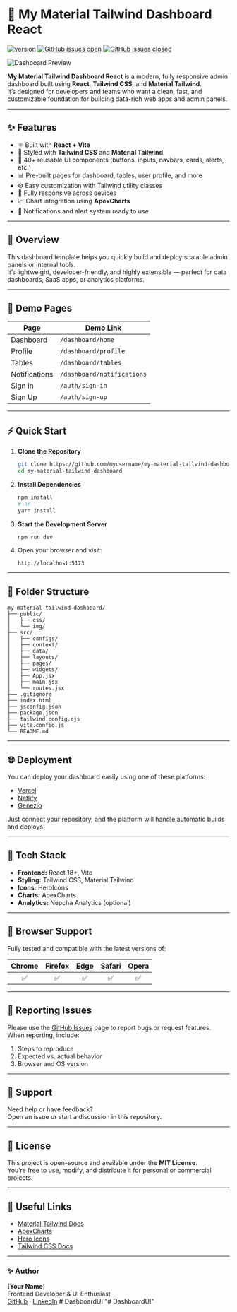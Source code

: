 # 🚀 My Material Tailwind Dashboard React

![version](https://img.shields.io/badge/version-1.0.0-blue.svg)
[![GitHub issues open](https://img.shields.io/github/issues/myusername/my-material-tailwind-dashboard.svg)](https://github.com/myusername/my-material-tailwind-dashboard/issues?q=is%3Aopen+is%3Aissue)
[![GitHub issues closed](https://img.shields.io/github/issues-closed-raw/myusername/my-material-tailwind-dashboard.svg)](https://github.com/myusername/my-material-tailwind-dashboard/issues?q=is%3Aissue+is%3Aclosed)

![Dashboard Preview](https://s3.amazonaws.com/creativetim_bucket/products/488/original/material-tailwind-dashboard-react.jpg)

**My Material Tailwind Dashboard React** is a modern, fully responsive admin dashboard built using **React**, **Tailwind CSS**, and **Material Tailwind**.  
It’s designed for developers and teams who want a clean, fast, and customizable foundation for building data-rich web apps and admin panels.

---

## ✨ Features

- ⚛️ Built with **React + Vite**
- 🎨 Styled with **Tailwind CSS** and **Material Tailwind**
- 🧩 40+ reusable UI components (buttons, inputs, navbars, cards, alerts, etc.)
- 📊 Pre-built pages for dashboard, tables, user profile, and more
- ⚙️ Easy customization with Tailwind utility classes
- 📱 Fully responsive across devices
- 📈 Chart integration using **ApexCharts**
- 🔔 Notifications and alert system ready to use

---

## 🧠 Overview

This dashboard template helps you quickly build and deploy scalable admin panels or internal tools.  
It’s lightweight, developer-friendly, and highly extensible — perfect for data dashboards, SaaS apps, or analytics platforms.

---

## 🚀 Demo Pages

| Page | Demo Link |
|------|------------|
| Dashboard | `/dashboard/home` |
| Profile | `/dashboard/profile` |
| Tables | `/dashboard/tables` |
| Notifications | `/dashboard/notifications` |
| Sign In | `/auth/sign-in` |
| Sign Up | `/auth/sign-up` |

---

## ⚡ Quick Start

1. **Clone the Repository**
   ```bash
   git clone https://github.com/myusername/my-material-tailwind-dashboard.git
   cd my-material-tailwind-dashboard
   ```

2. **Install Dependencies**
   ```bash
   npm install
   # or
   yarn install
   ```

3. **Start the Development Server**
   ```bash
   npm run dev
   ```

4. Open your browser and visit:
   ```
   http://localhost:5173
   ```

---

## 🧱 Folder Structure

```
my-material-tailwind-dashboard/
├── public/
│   ├── css/
│   └── img/
├── src/
│   ├── configs/
│   ├── context/
│   ├── data/
│   ├── layouts/
│   ├── pages/
│   ├── widgets/
│   ├── App.jsx
│   ├── main.jsx
│   └── routes.jsx
├── .gitignore
├── index.html
├── jsconfig.json
├── package.json
├── tailwind.config.cjs
├── vite.config.js
└── README.md
```

---

## 🌐 Deployment

You can deploy your dashboard easily using one of these platforms:

- [Vercel](https://vercel.com)
- [Netlify](https://netlify.com)
- [Genezio](https://genez.io)

Just connect your repository, and the platform will handle automatic builds and deploys.

---

## 🧩 Tech Stack

- **Frontend:** React 18+, Vite  
- **Styling:** Tailwind CSS, Material Tailwind  
- **Icons:** HeroIcons  
- **Charts:** ApexCharts  
- **Analytics:** Nepcha Analytics (optional)

---

## 🧰 Browser Support

Fully tested and compatible with the latest versions of:

| Chrome | Firefox | Edge | Safari | Opera |
|:-------:|:--------:|:----:|:-------:|:------:|
| ✅ | ✅ | ✅ | ✅ | ✅ |

---

## 🐞 Reporting Issues

Please use the [GitHub Issues](https://github.com/myusername/my-material-tailwind-dashboard/issues) page to report bugs or request features.  
When reporting, include:
1. Steps to reproduce  
2. Expected vs. actual behavior  
3. Browser and OS version

---

## 💬 Support

Need help or have feedback?  
Open an issue or start a discussion in this repository.

---

## 📄 License

This project is open-source and available under the **MIT License**.  
You’re free to use, modify, and distribute it for personal or commercial projects.

---

## 📎 Useful Links

- [Material Tailwind Docs](https://material-tailwind.com/docs/react/installation)
- [ApexCharts](https://apexcharts.com)
- [Hero Icons](https://heroicons.com)
- [Tailwind CSS Docs](https://tailwindcss.com/docs)

---

### ✨ Author

**[Your Name]**  
Frontend Developer & UI Enthusiast  
[GitHub](https://github.com/myusername) · [LinkedIn](https://linkedin.com/in/myusername)
#   D a s h b o a r d U I  
 "# DashboardUI" 
